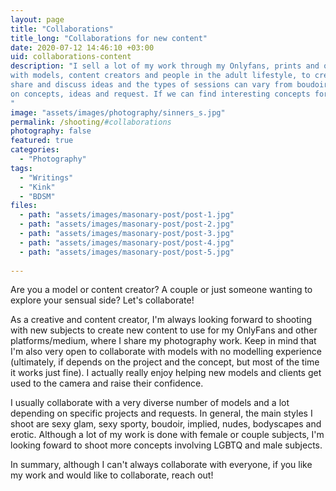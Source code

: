 ```yaml
---
layout: page
title: "Collaborations"
title_long: "Collaborations for new content"
date: 2020-07-12 14:46:10 +03:00
uid: collaborations-content
description: "I sell a lot of my work through my Onlyfans, prints and other medium. For so, I often collaborate
with models, content creators and people in the adult lifestyle, to create new content. I love to
share and discuss ideas and the types of sessions can vary from boudoir to erotic, depending
on concepts, ideas and request. If we can find interesting concepts for all, Let's Shoot!  
"
image: "assets/images/photography/sinners_s.jpg"
permalink: /shooting/#collaborations
photography: false
featured: true
categories: 
  - "Photography"
tags:
  - "Writings"
  - "Kink"
  - "BDSM"
files:
  - path: "assets/images/masonary-post/post-1.jpg"
  - path: "assets/images/masonary-post/post-2.jpg"
  - path: "assets/images/masonary-post/post-3.jpg"
  - path: "assets/images/masonary-post/post-4.jpg"
  - path: "assets/images/masonary-post/post-5.jpg"
  
---
```


Are you a model or content creator? A couple or just  someone wanting to explore your sensual
side? Let's collaborate!

As a creative and content creator, I'm always looking forward to shooting with new subjects
to create new content to use for my OnlyFans and other platforms/medium, where I share my
photography work. Keep in mind that I'm also very open to collaborate with models with no
modelling experience (ultimately, if depends on the project and the concept, but most of the 
time it works just fine). I actually really enjoy helping new models and clients get used to the camera
and raise their confidence. 

I usually collaborate with a very diverse number of models and a lot depending on
specific projects and requests. In general, the main styles I shoot are sexy glam,
sexy sporty, boudoir, implied, nudes, bodyscapes and erotic. Although a lot of my work is
done with female or couple subjects, I'm looking foward to shoot more concepts involving LGBTQ
and male subjects.

In summary, although I can't always collaborate with everyone, if you like my work and would like
to collaborate, reach out!
